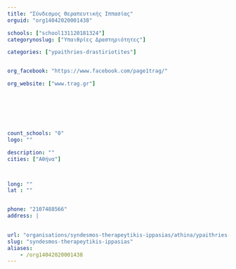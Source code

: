 ```yaml
---
title: "Σύνδεσμος Θεραπευτικής Ιππασίας"
orguid: "org14042020001438"

schools: ["school131120181324"]
categorynoslug: ["Υπαιθρίες Δραστηριότητες"]

categories: ["ypaithries-drastiriotites"]


org_facebook: "https://www.facebook.com/page1trag/"

org_website: ["www.trag.gr"]







count_schools: "0"
logo: ""

description: ""
cities: ["Αθήνα"]



long: ""
lat : ""


phone: "2107488566"
address: |
    

url: "organisations/syndesmos-therapeytikis-ippasias/athina/ypaithries-drastiriotites"
slug: "syndesmos-therapeytikis-ippasias"
aliases:
    - /org14042020001438
---
```



